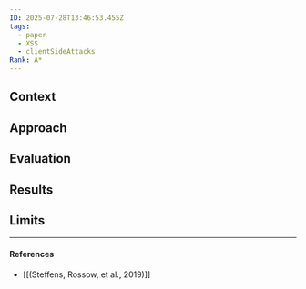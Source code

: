 ```yaml
---
ID: 2025-07-28T13:46:53.455Z
tags:
  - paper
  - XSS
  - clientSideAttacks
Rank: A*
---
```

## Context


## Approach


## Evaluation


## Results


## Limits



---
#### References
- [[(Steffens, Rossow, et al., 2019)]]
